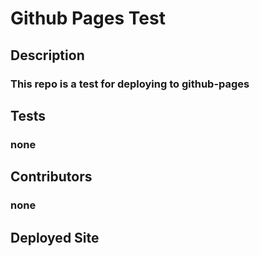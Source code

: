 # Github Pages Test

## Description

### This repo is a test for deploying to github-pages

## Tests

### none

## Contributors

### none

## Deployed Site
